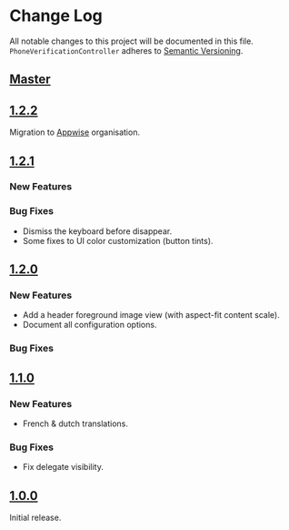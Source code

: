 # Change Log
All notable changes to this project will be documented in this file.
`PhoneVerificationController` adheres to [Semantic Versioning](http://semver.org/).

## [Master](https://github.com/djbe/PhoneVerificationController)

## [1.2.2](https://github.com/djbe/PhoneVerificationController/releases/tag/1.2.2)

Migration to [Appwise](https://github.com/appwise-labs) organisation.

## [1.2.1](https://github.com/djbe/PhoneVerificationController/releases/tag/1.2.1)

### New Features

### Bug Fixes

- Dismiss the keyboard before disappear.
- Some fixes to UI color customization (button tints).

## [1.2.0](https://github.com/djbe/PhoneVerificationController/releases/tag/1.2.0)

### New Features

- Add a header foreground image view (with aspect-fit content scale).
- Document all configuration options.

### Bug Fixes

## [1.1.0](https://github.com/djbe/PhoneVerificationController/releases/tag/1.1.0)

### New Features

- French & dutch translations.

### Bug Fixes

- Fix delegate visibility.

## [1.0.0](https://github.com/djbe/PhoneVerificationController/releases/tag/1.0.0)

Initial release.
